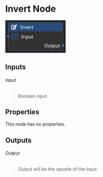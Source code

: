 # Invert Node

![alt text](<../images/nodes/Invert Node.png>)

## Inputs

###### Input
>Boolean input.

## Properties
This node has no properties.

## Outputs

###### Output
>Output will be the oposite of the input.